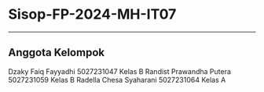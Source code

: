 # Sisop-FP-2024-MH-IT07


---------------------------------------------------
Anggota Kelompok
---------------------------------------------------
Dzaky Faiq Fayyadhi 5027231047 Kelas B
Randist Prawandha Putera 5027231059 Kelas B
Radella Chesa Syaharani 5027231064 Kelas A
